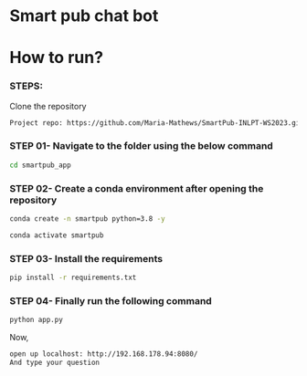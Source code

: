 # Smart pub chat bot 

# How to run?
### STEPS:

Clone the repository

```bash
Project repo: https://github.com/Maria-Mathews/SmartPub-INLPT-WS2023.git
```

### STEP 01- Navigate to the folder using the below command
 
 ```bash
cd smartpub_app
```

### STEP 02- Create a conda environment after opening the repository

```bash
conda create -n smartpub python=3.8 -y
```

```bash
conda activate smartpub
```

### STEP 03- Install the requirements
```bash
pip install -r requirements.txt
```

### STEP 04- Finally run the following command

```bash
python app.py
```

Now,
```bash
open up localhost: http://192.168.178.94:8080/
And type your question
```


